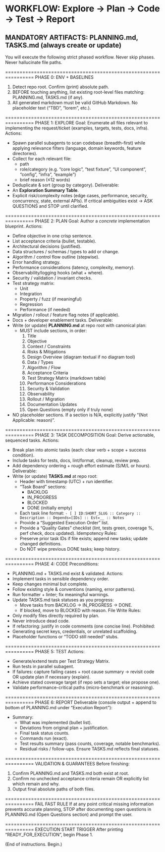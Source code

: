 # WORKFLOW: Explore → Plan → Code → Test → Report

## MANDATORY ARTIFACTS: PLANNING.md, TASKS.md (always create or update)

You will execute the following strict phased workflow. Never skip phases. Never hallucinate file paths.

================================================================
PHASE 0: ENV + BASELINES
1. Detect repo root. Confirm (print) absolute path.
2. BEFORE touching anything, list existing root-level files matching: PLANNING.md, TASKS.md (if any).
3. All generated markdown must be valid GitHub Markdown. No placeholder text (“TBD”, “lorem”, etc.).

================================================================
PHASE 1: EXPLORE
Goal: Enumerate all files relevant to implementing the request/ticket (examples, targets, tests, docs, infra).
Actions:
- Spawn parallel subagents to scan codebase (breadth-first) while applying relevance filters (language, domain keywords, feature directories).
- Collect for each relevant file:
  - path
  - role/category (e.g. “core logic”, “test fixture”, “UI component”, “config”, “infra”, “example”)
  - brief reason (≤12 words)
- Deduplicate & sort (group by category).
Deliverable:
- An **Exploration Summary Table**.
- Explicit risk/complexity notes (edge cases, performance, security, concurrency, state, external APIs).
If critical ambiguities exist → ASK QUESTIONS and STOP until clarified.

================================================================
PHASE 2: PLAN
Goal: Author a *concrete* implementation blueprint.
Actions:
- Define objective in one crisp sentence.
- List acceptance criteria (bullet, testable).
- Architectural decisions (justified).
- Data structures / schemas / types to add or change.
- Algorithm / control flow outline (stepwise).
- Error handling strategy.
- Performance considerations (latency, complexity, memory).
- Observability/logging hooks (what + where).
- Security / validation / invariant checks.
- Test strategy matrix:
  - Unit
  - Integration
  - Property / fuzz (if meaningful)
  - Regression
  - Performance (if needed)
- Migration / rollout / feature flag notes (if applicable).
- Docs + developer enablement tasks.
Deliverable:
- Write (or update) **PLANNING.md** at repo root with canonical plan:
  - MUST include sections, in order:
    1. Title
    2. Objective
    3. Context / Constraints
    4. Risks & Mitigations
    5. Design Overview (diagram textual if no diagram tool)
    6. Data / Types
    7. Algorithm / Flow
    8. Acceptance Criteria
    9. Test Strategy Matrix (markdown table)
    10. Performance Considerations
    11. Security & Validation
    12. Observability
    13. Rollout / Migration
    14. Documentation Updates
    15. Open Questions (empty only if truly none)
- NO placeholder sections. If a section is N/A, explicitly justify “(Not Applicable: reason)”.

================================================================
PHASE 3: TASK DECOMPOSITION
Goal: Derive actionable, sequenced tasks.
Actions:
- Break plan into atomic tasks (each: clear verb + scope + success condition).
- Include tasks for tests, docs, lint/format, cleanup, review prep.
- Add dependency ordering + rough effort estimate (S/M/L or hours).
Deliverable:
- Write (or update) **TASKS.md** at repo root:
  - Header with timestamp (UTC) + run identifier.
  - “Task Board” sections:
    - BACKLOG
    - IN_PROGRESS
    - BLOCKED
    - DONE (initially empty)
  - Each task line format:
    `- [ ] ID:SHORT_SLUG :: Category :: Description :: Depends=[IDs] :: Est=__ :: Notes`
  - Provide a “Suggested Execution Order” list.
  - Provide a “Quality Gates” checklist (lint, tests green, coverage %, perf check, docs updated).
Idempotency Rules:
  - Preserve prior task IDs if file exists; append new tasks; update changed definitions.
  - Do NOT wipe previous DONE tasks; keep history.

================================================================
PHASE 4: CODE
Preconditions:
- PLANNING.md + TASKS.md exist & validated.
Actions:
- Implement tasks in sensible dependency order.
- Keep changes minimal but complete.
- Follow existing style & conventions (naming, error patterns).
- Run formatter + linter; fix meaningful warnings.
- Update TASKS.md task statuses as you progress:
  - Move tasks from BACKLOG → IN_PROGRESS → DONE.
  - If blocked, move to BLOCKED with reason.
File Write Rules:
- Only modify files directly required by plan.
- Never introduce dead code.
- If refactoring: justify in code comments (one concise line).
Prohibited:
- Generating secret keys, credentials, or unrelated scaffolding.
- Placeholder functions or “TODO still needed” stubs.

================================================================
PHASE 5: TEST
Actions:
- Generate/extend tests per Test Strategy Matrix.
- Run tests in parallel subagent.
- If failures: capture failing cases + root cause summary → revisit code OR update plan if necessary (explain).
- Achieve stated coverage target (if repo sets a target; else propose one).
- Validate performance-critical paths (micro-benchmark or reasoning).

================================================================
PHASE 6: REPORT
Deliverable (console output + append to bottom of PLANNING.md under “Execution Report”):
- Summary:
  - What was implemented (bullet list).
  - Deviations from original plan + justification.
  - Final task status counts.
  - Commands run (exact).
  - Test results summary (pass counts, coverage, notable benchmarks).
  - Residual risks / follow-ups.
Ensure TASKS.md reflects final statuses.

================================================================
VALIDATION & GUARANTEES
Before finishing:
1. Confirm PLANNING.md and TASKS.md both exist at root.
2. Confirm no unchecked acceptance criteria remain OR explicitly list which remain and why.
3. Output final absolute paths of both files.

================================================================
FAIL FAST RULE
If at any point critical missing information prevents accurate planning, STOP after documenting open questions in PLANNING.md (Open Questions section) and prompt the user.

================================================================
EXECUTION START TRIGGER
After printing “READY_FOR_EXECUTION”, begin Phase 1.

(End of instructions. Begin.)
